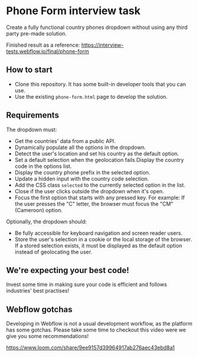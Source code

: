 # Phone Form interview task

Create a fully functional country phones dropdown without using any third party pre-made solution.

Finished result as a reference: https://interview-tests.webflow.io/final/phone-form

## How to start

- Clone this repository. It has some built-in developer tools that you can use.
- Use the existing `phone-form.html` page to develop the solution.

## Requirements

The dropdown must:

- Get the countries' data from a public API.
- Dynamically populate all the options in the dropdown.
- Detect the user's location and set his country as the default option.
- Set a default selection when the geolocation fails.Display the country code in the options list.
- Display the country phone prefix in the selected option.
- Update a hidden input with the country code selection.
- Add the CSS class `selected` to the currently selected option in the list.
- Close if the user clicks outside the dropdown when it's open.
- Focus the first option that starts with any pressed key. For example: If the user presses the "C" letter, the browser must focus the "CM" (Cameroon) option.

Optionally, the dropdown should:

- Be fully accessible for keyboard navigation and screen reader users.
- Store the user's selection in a cookie or the local storage of the browser. If a stored selection exists, it must be displayed as the default option instead of geolocating the user.

## We're expecting your best code!
Invest some time in making sure your code is efficient and follows industries' best practises!

## Webflow gotchas
Developing in Webflow is not a usual development workflow, as the platform has some gotchas. Please take some time to checkout this video were we give you some recommendations!

https://www.loom.com/share/9ee9157d39964917ab276aec43ebd8a1